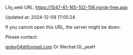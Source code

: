 Lily_web URL: https://1047-61-165-102-156.ngrok-free.app

Updated at: 2024-12-08 17:05:24

If you cannot open this URL, the server might be down.

Please contact: 

goley04@foxmail.com Or Wechat:GL_yeaH